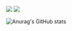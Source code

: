  <img src="https://img.shields.io/badge/python-3776AB???style=flat-square&logo=python&logoColor=white"/> <img src="https://img.shields.io/badge/JAVA-F7DF1E???style=flat-square&logo=JAVA&logoColor=white"/>

![Anurag's GitHub stats](https://github-readme-stats.vercel.app/api?username=iyongchan&show_icons=true&theme=radical)

